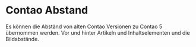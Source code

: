 # Contao Abstand
Es können die Abständ von alten Contao Versionen zu Contao 5 übernommen werden. Vor und hinter Artikeln und Inhaltselementen und die Bildabstände.
